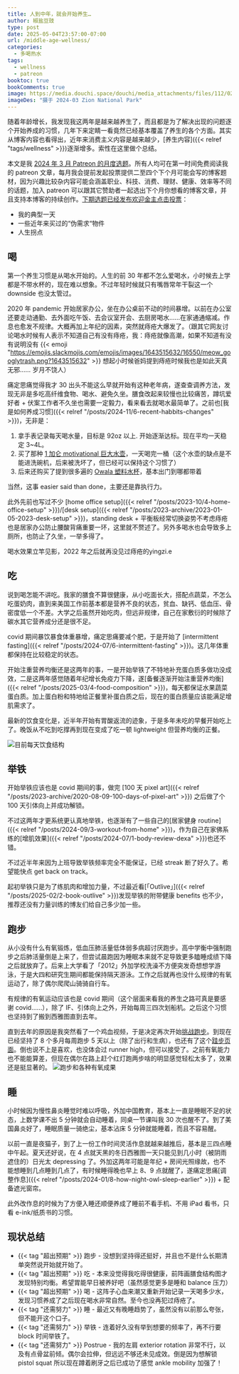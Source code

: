 ```yaml
---
title: 人到中年，就会开始养生…
author: 椒盐豆豉
type: post
date: 2025-05-04T23:57:00-07:00
url: /middle-age-wellness/
categories:
  - 多喝热水
tags:
  - wellness
  - patreon
booktoc: true
bookComments: true
image: https://media.douchi.space/douchi/media_attachments/files/112/028/982/344/699/821/original/1c414d6187bdeeb1.png
imageDes: "摄于 2024-03 Zion National Park"
---
```


随着年龄增长，我发现我这两年是越来越养生了，而且都是为了解决出现的问题逐个开始养成的习惯，几年下来定睛一看竟然已经基本覆盖了养生的各个方面。其实从博客内容也看得出，近年来消费主义内容是越来越少，[养生内容]({{< relref "tags/wellness" >}})逐渐增多。索性在这里做个总结。

<!--more-->
本文是我 [2024 年 3 月 Patreon 的月度选题](https://www.patreon.com/posts/2025-nian-3-yue-123590140)。所有人均可在第一时间免费阅读我的 patreon 文章，每月我会提前发起投票提供二至四个下个月可能会写的博客题材，因为兴趣比较杂内容可能会涵盖职业、科技、消费、理财、健康、效率等不同的话题，加入 patreon 可以跟其它赞助者一起选出下个月你想看的博客文章，并且支持本博客的持续创作。[下期选题已经发布欢迎金主点击投票](https://www.patreon.com/posts/128176558)：
- 我的典型一天
- 一些近年来买过的“伪需求“物件
- 人生拐点

## 喝
第一个养生习惯是从喝水开始的。人生的前 30 年都不怎么爱喝水，小时候去上学都是不带水杯的，现在难以想象。不过年轻时候就只有嘴唇常年干裂这一个 downside 也没太管过。

2020 年 pandemic 开始居家办公，坐在办公桌前不动的时间暴增。以前在办公室还要走动通勤、去外面吃午饭、去会议室开会、去厨房喝水……在家通通缩减。作息也愈发不规律。大概再加上年纪的因素，突然就痔疮大爆发了。（跟其它网友讨论喝水时候有人表示不知道自己有没有痔疮，我：痔疮就像高潮，如果不知道有没有说明没有 {{< emoji "https://emojis.slackmojis.com/emojis/images/1643515632/16550/meow_googlytrash.png?1643515632" >}} 想起小时候爸妈提到痔疮时候我也是如此天真无邪…… 岁月不饶人）

痛定思痛觉得我才 30 出头不能这么早就开始有这种老年病，遂查查调养方法，发现无非是多吃高纤维食物、喝水、避免久坐。膳食改起来较慢也比较痛苦，蹲坑爱好者 + 伏案工作者不久坐也需要一定毅力，看来看去就喝水最简单了。之前也[我是如何养成习惯]({{< relref "/posts/2024-11/6-recent-habbits-changes" >}})，无非是：
1. 拿手表记录每天喝水量，目标是 92oz 以上. 开始逐渐达标。现在平均一天稳定 3~4L。
2. 买了那种 [1 加仑 motivational 巨大水壶](https://amzn.to/4g0NxXj)，一天喝完一桶（这个水壶的缺点是不能进洗碗机，后来被洗坏了，但已经可以保持这个习惯了）
3. 后来还购买了提到很多遍的 [Owala 塑料水杯](https://amzn.to/477opdH)，基本出门到哪都带着

当然，这事 easier said than done，主要还是靠执行力。

此外先前也写过不少 [home office setup]({{< relref "/posts/2023-10/4-home-office-setup" >}})/[desk setup]({{< relref "/posts/2023-archive/2023-01-05-2023-desk-setup" >}})，standing desk + 平衡板经常切换姿势不考虑痔疮也是居家办公防止腰酸背痛重要一环，这里就不赘述了。另外多喝水也会导致多上厕所，也防止了久坐，一举多得了。

喝水效果立竿见影，2022 年之后就再没见过痔疮的yingzi.e

## 吃
说到喝怎能不讲吃。我家的膳食不算很健康，从小吃面长大，搭配点蔬菜，不怎么吃蛋奶肉，直到来美国工作前基本都是营养不良的状态，贫血、缺钙、低血压、骨密度低一个不差。大学之后虽然开始吃肉，但远非规律，自己在家敷衍的时候除了碳水其它营养成分还是很不足。

covid 期间暴饮暴食体重暴增，痛定思痛要减个肥，于是开始了 [intermittent fasting]({{< relref "/posts/2024-07/6-intermittent-fasting" >}})。这几年体重都保持在比较稳定的状态。

开始注重营养均衡还是这两年的事，一是开始举铁了不特地补充蛋白质多做功没成效，二是这两年感觉随着年纪增长免疫力下降，遂[备餐逐渐开始注重营养均衡]({{< relref "/posts/2025-03/4-food-composition" >}})，每天都保证水果蔬菜蛋白质。加上蛋白粉和特地给正餐里补蛋白质之后，现在的蛋白质量应该能满足增肌需求了。

最新的饮食变化是，近半年开始有胃酸返流的迹象，于是多年未吃的早餐开始吃上了。晚饭从不吃到吃撑再到现在变成了吃一顿 lightweight 但营养均衡的正餐。

![目前每天饮食结构](https://media.douchi.space/douchi/media_attachments/files/114/181/801/468/776/582/original/528858358fd2fd25.jpg)

## 举铁
开始举铁应该也是 covid 期间的事，做完 [100 天 pixel art]({{< relref "/posts/2023-archive/2020-08-09-100-days-of-pixel-art" >}}) 之后做了个 100 天引体向上并成功解锁。

不过这两年才更系统更认真地举铁，也逐渐有了一些自己的[居家健身 routine]({{< relref "/posts/2024-09/3-workout-from-home" >}})，作为自己在家佛系练的[增肌效果]({{< relref "/posts/2024-07/1-body-review-dexa" >}})也还不错。

不过近半年来因为上班导致举铁频率完全不能保证，已经 streak 断了好久了。希望能快点 get back on track。

起初举铁只是为了练肌肉和增加力量，不过最近看[「Outlive」]({{< relref "/posts/2025-02/2-book-outlive" >}})发现举铁的附带健康 benefits 也不少，推荐还没有力量训练的博友们给自己多少加一些。

## 跑步
从小没有什么有氧锻炼，低血压肺活量低体弱多病超讨厌跑步。高中学衡中强制跑步之后肺活量倒是上来了，但尝试晨跑因为睡眠本来就不足导致更多瞌睡成绩下降之后就放弃了。后来上大学看了「2012」外加学校洗澡不方便突发奇想想学游泳，于是大四和研究生期间都能保持隔天游泳。工作之后就再也没什么规律的有氧运动了，除了偶尔爬爬山骑骑自行车。

有规律的有氧运动应该也是 covid 期间（这个层面来看我的养生之路可真是要感谢 covid……），除了 IF、引体向上之外，开始每周三四次划船机。之后这个习惯也坚持到了搬到西雅图直到去年。

直到去年的原因是我突然看了一个鸡血视频，于是决定再次开始[挑战跑步](https://douchi.space/@mtfront/113019563536314364)。到现在已经坚持了 8 个多月每周跑步 5 天以上（除了出行和生病），也还有了这个[跬步页面](https://steps.douchi.space?utm_source=blog)。倒也说不上是喜欢，也没体会过 runner high，但可以接受了。之前有氧能力也不能能算差，但现在偶尔在路上赶个红灯跑两步啥的明显感觉轻松太多了，效果还是挺显著的。
![跑步和各种有氧成果](https://media.douchi.space/douchi/media_attachments/files/114/374/734/548/806/140/original/099eb79f8635b638.webp)

## 睡
小时候因为慢性鼻炎睡觉时难以呼吸，外加中国教育，基本上一直是睡眠不足的状态，上数学课不出 5 分钟就会自动睡着，同桌一节课叫我 30 次也醒不了。到了美国鼻炎好了，睡眠质量一骑绝尘，基本沾床 5 分钟就能睡着，而且不容易醒。

以前一直是夜猫子，到了上一份工作时间灵活作息就越来越推后，基本是三四点睡中午起。夏天还好说，在 4 点就天黑的冬日西雅图一天只能见到几小时（被阴雨遮住的）日光太 depressing 了。外加这两年可能是年纪 + 房间光照缘故，也不能想睡到几点睡到几点了，有时候睡得晚也早上 8、9 点就醒了，遂痛定思痛[调整作息]({{< relref "/posts/2024-01/8-how-night-owl-sleep-earlier" >}}) + 配备遮光窗帘。

此外改作息的时候为了方便入睡还顺便养成了睡前不看手机、不用 iPad 看书，只看 e-ink/纸质书的习惯。

## 现状总结
- {{< tag "超出预期" >}} 跑步 - 没想到坚持得还挺好，并且也不是什么长期清单突然说开始就开始了。
- {{< tag "超出预期" >}} 吃 - 本来没觉得我吃得很健康，前阵画膳食结构图才发现特别均衡。希望胃能早日被养好吧（虽然感觉更多是睡和 balance 压力）
- {{< tag "超出预期" >}} 喝 - 这阵子心血来潮又重新开始记录一天喝多少水，发现习惯养成了之后现在喝水非常自然。至今也没再犯过痔疮了。
- {{< tag "还需努力" >}} 睡 - 最近又有晚睡趋势了，虽然没有以前那么夸张，但不能开这个口子。
- {{< tag "还需努力" >}} 举铁 - 连着好久没有举到想要的频率了，再不行要 block 时间举铁了。
- {{< tag "还需努力" >}} Postrue - 我的左肩 exterior rotation 非常不行，以及有点骨盆前倾。偶尔会拉伸，但远远不够还未见成效。倒是因为想解锁 pistol squat 所以现在蹲着刷牙之后已成功了感觉 ankle mobility 加强了！
